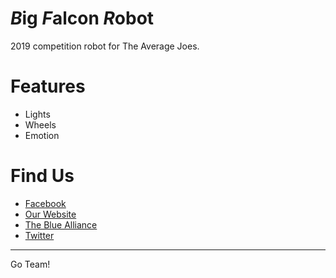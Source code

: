 # *B*ig *F*alcon *R*obot
2019 competition robot for The Average Joes.

# Features
* Lights
* Wheels
* Emotion

# Find Us
* [Facebook](https://www.facebook.com/AverageJoes3620/)
* [Our Website](https://frc.stjoerobotics.com/)
* [The Blue Alliance](https://www.thebluealliance.com/team/3620)
* [Twitter](https://twitter.com/averagejoes3620?lang=en)

---

Go Team!
